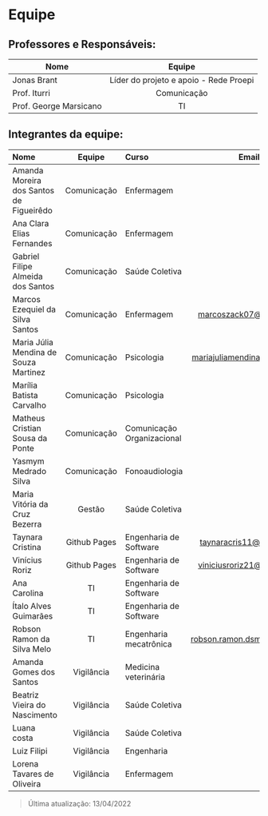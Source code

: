 # Equipe

## Professores e Responsáveis:
| Nome | Equipe |
| - | :-: |
| Jonas Brant | Líder do projeto e apoio - Rede Proepi | 
| Prof. Iturri | Comunicação |
| Prof. George Marsicano | TI |

## Integrantes da equipe:  
| Nome | Equipe | Curso | Email|
| :- | :-: | :- | :-: |
| Amanda Moreira dos Santos de Figueirêdo | Comunicação | Enfermagem | 
| Ana Clara Elias Fernandes | Comunicação | Enfermagem | 
| Gabriel Filipe Almeida dos Santos | Comunicação | Saúde Coletiva | 
| Marcos Ezequiel da Silva Santos |  Comunicação | Enfermagem | marcoszack07@gmail.com |
| Maria Júlia Mendina de Souza Martinez | Comunicação | Psicologia | mariajuliamendina@gmail.com |
| Marília Batista Carvalho |  Comunicação | Psicologia | 
| Matheus Cristian Sousa da Ponte | Comunicação | Comunicação Organizacional | 
| Yasmym Medrado Silva |  Comunicação | Fonoaudiologia | 
| Maria Vitória da Cruz Bezerra |  Gestão | Saúde Coletiva |
| Taynara Cristina | Github Pages | Engenharia de Software | taynaracris11@gmail.com
| Vinícius Roriz | Github Pages | Engenharia de Software | viniciusroriz21@gmail.com
| Ana Carolina | TI | Engenharia de Software |
| Ítalo Alves Guimarães | TI | Engenharia de Software | 
| Robson Ramon da Silva Melo | TI | Engenharia mecatrônica | robson.ramon.dsm@gmail.com |
| Amanda Gomes dos Santos | Vigilância |Medicina veterinária | 
| Beatriz Vieira do Nascimento | Vigilância|Saúde Coletiva | 
| Luana costa | Vigilância | Saúde Coletiva |
| Luiz Filipi | Vigilância| Engenharia |
| Lorena Tavares de Oliveira | Vigilância | Enfermagem |


>Última atualização: 13/04/2022